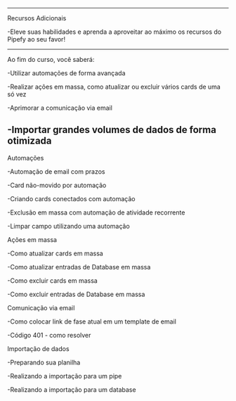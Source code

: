 




------------------------------
Recursos Adicionais

-Eleve suas habilidades e aprenda a aproveitar ao máximo os recursos do Pipefy ao seu favor!

-----------------------------
Ao fim do curso, você saberá:

-Utilizar automações de forma avançada

-Realizar ações em massa, como atualizar ou excluir vários cards de uma só vez

-Aprimorar a comunicação via email

-Importar grandes volumes de dados de forma otimizada
------------------------------

Automações

-Automação de email com prazos

-Card não-movido por automação

-Criando cards conectados com automação

-Exclusão em massa com automação de atividade recorrente

-Limpar campo utilizando uma automação



Ações em massa

-Como atualizar cards em massa

-Como atualizar entradas de Database em massa

-Como excluir cards em massa

-Como excluir entradas de Database em massa



Comunicação via email

-Como colocar link de fase atual em um template de email

-Código 401 - como resolver



Importação de dados

-Preparando sua planilha

-Realizando a importação para um pipe

-Realizando a importação para um database
